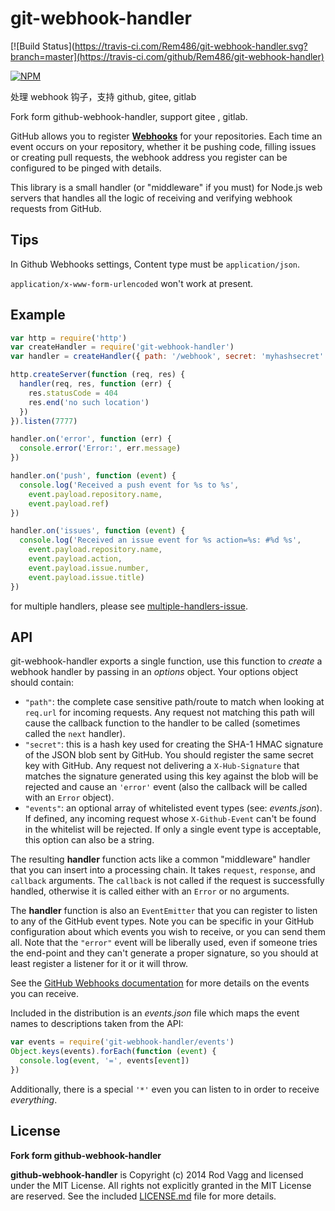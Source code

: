 # git-webhook-handler

[![Build Status](https://travis-ci.com/Rem486/git-webhook-handler.svg?branch=master](https://travis-ci.com/github/Rem486/git-webhook-handler)

[![NPM](https://nodei.co/npm/git-webhook-handler.svg)](https://nodei.co/npm/git-webhook-handler/)

处理 webhook 钩子，支持 github, gitee, gitlab

Fork form github-webhook-handler, support gitee , gitlab.

GitHub allows you to register **[Webhooks](https://developer.github.com/webhooks/)** for your repositories. Each time an event occurs on your repository, whether it be pushing code, filling issues or creating pull requests, the webhook address you register can be configured to be pinged with details.

This library is a small handler (or "middleware" if you must) for Node.js web servers that handles all the logic of receiving and verifying webhook requests from GitHub.

## Tips

In Github Webhooks settings, Content type must be `application/json`.

`application/x-www-form-urlencoded` won't work at present.

## Example

```js
var http = require('http')
var createHandler = require('git-webhook-handler')
var handler = createHandler({ path: '/webhook', secret: 'myhashsecret' })

http.createServer(function (req, res) {
  handler(req, res, function (err) {
    res.statusCode = 404
    res.end('no such location')
  })
}).listen(7777)

handler.on('error', function (err) {
  console.error('Error:', err.message)
})

handler.on('push', function (event) {
  console.log('Received a push event for %s to %s',
    event.payload.repository.name,
    event.payload.ref)
})

handler.on('issues', function (event) {
  console.log('Received an issue event for %s action=%s: #%d %s',
    event.payload.repository.name,
    event.payload.action,
    event.payload.issue.number,
    event.payload.issue.title)
})
```

for multiple handlers, please see [multiple-handlers-issue](https://github.com/rvagg/github-webhook-handler/pull/22#issuecomment-274301907).

## API

git-webhook-handler exports a single function, use this function to *create* a webhook handler by passing in an *options* object. Your options object should contain:

 * `"path"`: the complete case sensitive path/route to match when looking at `req.url` for incoming requests. Any request not matching this path will cause the callback function to the handler to be called (sometimes called the `next` handler).
 * `"secret"`: this is a hash key used for creating the SHA-1 HMAC signature of the JSON blob sent by GitHub. You should register the same secret key with GitHub. Any request not delivering a `X-Hub-Signature` that matches the signature generated using this key against the blob will be rejected and cause an `'error'` event (also the callback will be called with an `Error` object).
 * `"events"`: an optional array of whitelisted event types (see: *events.json*). If defined, any incoming request whose `X-Github-Event` can't be found in the whitelist will be rejected. If only a single event type is acceptable, this option can also be a string.

The resulting **handler** function acts like a common "middleware" handler that you can insert into a processing chain. It takes `request`, `response`, and `callback` arguments. The `callback` is not called if the request is successfully handled, otherwise it is called either with an `Error` or no arguments.

The **handler** function is also an `EventEmitter` that you can register to listen to any of the GitHub event types. Note you can be specific in your GitHub configuration about which events you wish to receive, or you can send them all. Note that the `"error"` event will be liberally used, even if someone tries the end-point and they can't generate a proper signature, so you should at least register a listener for it or it will throw.

See the [GitHub Webhooks documentation](https://developer.github.com/webhooks/) for more details on the events you can receive.

Included in the distribution is an *events.json* file which maps the event names to descriptions taken from the API:

```js
var events = require('git-webhook-handler/events')
Object.keys(events).forEach(function (event) {
  console.log(event, '=', events[event])
})
```

Additionally, there is a special `'*'` even you can listen to in order to receive _everything_.

## License

**Fork form github-webhook-handler**

**github-webhook-handler** is Copyright (c) 2014 Rod Vagg and licensed under the MIT License. All rights not explicitly granted in the MIT License are reserved. See the included [LICENSE.md](./LICENSE.md) file for more details.

